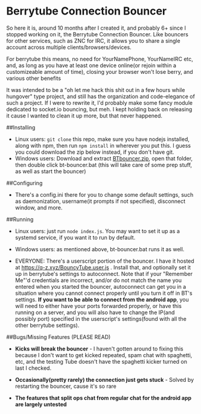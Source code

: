 Berrytube Connection Bouncer
====================

So here it is, around 10 months after I created it, and probably 6+ since I stopped working on it, the Berrytube Connection Bouncer. Like bouncers for other services, such as ZNC for IRC, it allows you to share a single account across multiple clients/browsers/devices.

For berrytube this means, no need for YourNamePhone, YourNameIRC etc, and, as long as you have at least one device online(or rejoin within a customizeable amount of time), closing your browser won't lose berry, and various other benefits 

It was intended to be a "oh let me hack this shit out in a few hours while hungover" type project, and still has the organization and code-elegance of such a project. If I were to rewrite it, I'd probably make some fancy module dedicated to socket.io bouncing, but meh. I kept holding back on releasing it cause I wanted to clean it up more, but that never happened.

##Installing

* Linux users: `git clone` this repo, make sure you have nodejs installed, along with npm, then run `npm install` in wherever you put this. I guess you could download the zip below instead, if you don't have git.
* Windows users: Download and extract [BTbouncer.zip](https://q-z.xyz/BTbouncer.zip), open that folder, then double click bt-bouncer.bat (this will take care of some prep stuff, as well as start the bouncer)

##Configuring

* There's a config.ini there for you to change some default settings, such as daemonization, username(it prompts if not specified), disconnect window, and more.

##Running

* Linux users: just run `node index.js`. You may want to set it up as a systemd service, if you want it to run by default.

* Windows users: as mentioned above, bt-bouncer.bat runs it as well.

* EVERYONE: There's a userscript portion of the bouncer. I have it hosted at https://q-z.xyz/BouncyTube.user.js . Install that, and optionally set it up in berrytube's settings to autoconnect. Note that if your "Remember Me"'d credentials are incorrect, and/or do not match the name you entered when you started the bouncer, autoconnect can get you in a situation where you cannot connect properly until you turn it off in BT's settings. **If you want to be able to connect from the android app**, you will need to either have your ports forwarded properly, or have this running on a server, and you will also have to change the IP(and possibly port) specified in the userscript's settings(found with all the other berrytube settings).

##Bugs/Missing Features (PLEASE READ)

* **Kicks will break the bouncer** - I haven't gotten around to fixing this because I don't want to get kicked repeated, spam chat with spaghetti, etc, and the testing Tube doesn't have the spaghetti kicker turned on last I checked.
* **Occasionally(pretty rarely) the connection just gets stuck** - Solved by restarting the bouncer, cause it's so rare

* **The features that split ops chat from regular chat for the android app are largely untested**
